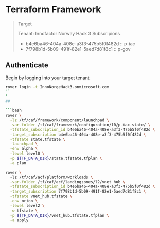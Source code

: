 # Terraform Framework

> Target
>
> Tenant: Innofactor Norway Hack 3
> Subscripions
>  - b4e6ba46-404a-408e-a3f3-475b5f0f482d :: p-iac
>  - 7f798b1d-5b09-491f-82e1-5aed7d81f8c1 :: p-gov

## Authenticate

Begin by logging into your target tenant

```bash
rover login -t InnoNorgeHack3.onmicrosoft.com
``
`
##

```bash
rover \
  -lz /tf/caf/framework/component/launchpad \
  -var-folder /tf/caf/framework/configuration/l0/p-iac-state/ \
  -tfstate_subscription_id b4e6ba46-404a-408e-a3f3-475b5f0f482d \
  -target_subscription b4e6ba46-404a-408e-a3f3-475b5f0f482d \
  -tfstate state.tfstate \
  -launchpad \
  -env alpha \
  -level level0 \
  -p ${TF_DATA_DIR}/state.tfstate.tfplan \
  -a plan
```


```bash
rover \                                                                  
  -lz /tf/caf/acf/platform/workloads \
  -var-folder /tf/caf/acf/landingzones/l2/vnet_hub \
  -tfstate_subscription_id b4e6ba46-404a-408e-a3f3-475b5f0f482d \
  -target_subscription 7f798b1d-5b09-491f-82e1-5aed7d81f8c1 \
  -tfstate vnet_hub.tfstate \
  -env orion \
  -level level2 \
  -w tfstate \
  -p ${TF_DATA_DIR}/vnet_hub.tfstate.tfplan \
  -a apply
```